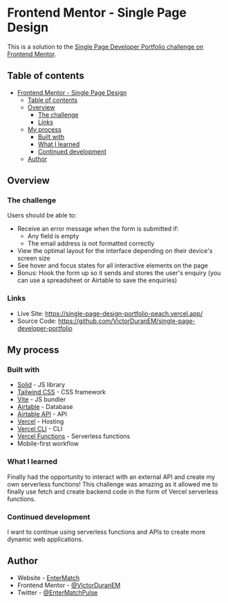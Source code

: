 # Frontend Mentor - Single Page Design

This is a solution to the [Single Page Developer Portfolio challenge on Frontend Mentor](https://www.frontendmentor.io/challenges/singlepage-developer-portfolio-bBVj2ZPi-x).

## Table of contents

- [Frontend Mentor - Single Page Design](#frontend-mentor---single-page-design)
  - [Table of contents](#table-of-contents)
  - [Overview](#overview)
    - [The challenge](#the-challenge)
    - [Links](#links)
  - [My process](#my-process)
    - [Built with](#built-with)
    - [What I learned](#what-i-learned)
    - [Continued development](#continued-development)
  - [Author](#author)

## Overview

### The challenge

Users should be able to:

- Receive an error message when the form is submitted if:
  - Any field is empty
  - The email address is not formatted correctly
- View the optimal layout for the interface depending on their device's screen size
- See hover and focus states for all interactive elements on the page
- Bonus: Hook the form up so it sends and stores the user's enquiry (you can use a spreadsheet or Airtable to save the enquiries)

### Links

- Live Site: <https://single-page-design-portfolio-peach.vercel.app/>
- Source Code: <https://github.com/VictorDuranEM/single-page-developer-portfolio>

## My process

### Built with

- [Solid](https://www.solidjs.com/) - JS library
- [Tailwind CSS](https://tailwindcss.com/) - CSS framework
- [Vite](https://vitejs.dev/) - JS bundler
- [Airtable](https://airtable.com/) - Database
- [Airtable API](https://airtable.com/api) - API
- [Vercel](https://vercel.com/) - Hosting
- [Vercel CLI](https://vercel.com/cli) - CLI
- [Vercel Functions](https://vercel.com/docs/serverless-functions/introduction) - Serverless functions
- Mobile-first workflow

### What I learned

Finally had the opportunity to interact with an external API and create my own serverless functions! This challenge was amazing as it allowed me to finally use fetch and create backend code in the form of Vercel serverless functions.

### Continued development

I want to continue using serverless functions and APIs to create more dynamic web applications.

## Author

- Website - [EnterMatch](https://entermatch.io/)
- Frontend Mentor - [@VictorDuranEM](https://www.frontendmentor.io/profile/VictorDuranEM)
- Twitter - [@EnterMatchPulse](https://twitter.com/EnterMatchPulse)
